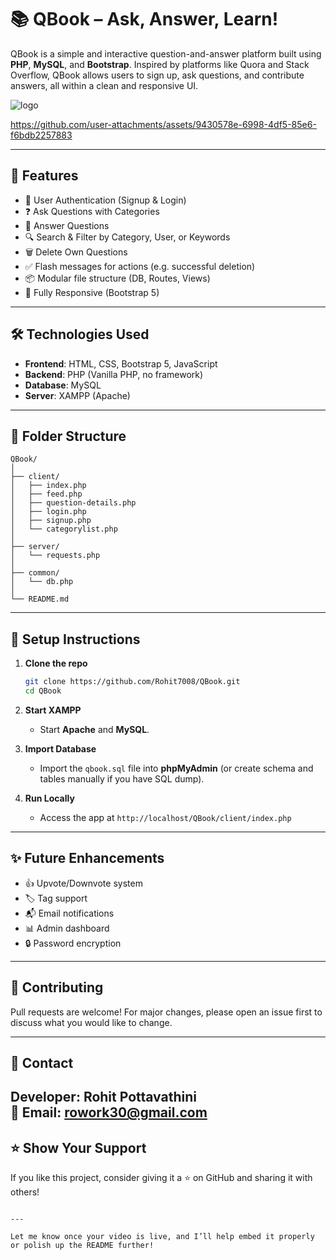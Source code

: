 # 📚 QBook – Ask, Answer, Learn!

QBook is a simple and interactive question-and-answer platform built using **PHP**, **MySQL**, and **Bootstrap**. Inspired by platforms like Quora and Stack Overflow, QBook allows users to sign up, ask questions, and contribute answers, all within a clean and responsive UI.

![logo](https://github.com/user-attachments/assets/af1af3d9-8da0-4162-a42f-85d4af68d8e8)




https://github.com/user-attachments/assets/9430578e-6998-4df5-85e6-f6bdb2257883



---

## 🚀 Features

- 🔐 User Authentication (Signup & Login)
- ❓ Ask Questions with Categories
- 💬 Answer Questions
- 🔍 Search & Filter by Category, User, or Keywords
- 🗑️ Delete Own Questions
- ✅ Flash messages for actions (e.g. successful deletion)
- 📦 Modular file structure (DB, Routes, Views)
- 📱 Fully Responsive (Bootstrap 5)

---

## 🛠️ Technologies Used

- **Frontend**: HTML, CSS, Bootstrap 5, JavaScript
- **Backend**: PHP (Vanilla PHP, no framework)
- **Database**: MySQL
- **Server**: XAMPP (Apache)

---

## 📁 Folder Structure

```
QBook/
│
├── client/
│   ├── index.php
│   ├── feed.php
│   ├── question-details.php
│   ├── login.php
│   ├── signup.php
│   └── categorylist.php
│
├── server/
│   └── requests.php
│
├── common/
│   └── db.php
│
└── README.md
```

---

## 🔧 Setup Instructions

1. **Clone the repo**
   ```bash
   git clone https://github.com/Rohit7008/QBook.git
   cd QBook
   ```

2. **Start XAMPP**
   - Start **Apache** and **MySQL**.

3. **Import Database**
   - Import the `qbook.sql` file into **phpMyAdmin** (or create schema and tables manually if you have SQL dump).

4. **Run Locally**
   - Access the app at `http://localhost/QBook/client/index.php`

---

## ✨ Future Enhancements

- 👍 Upvote/Downvote system
- 🏷️ Tag support
- 📬 Email notifications
- 📊 Admin dashboard
- 🔒 Password encryption

---

## 🤝 Contributing

Pull requests are welcome! For major changes, please open an issue first to discuss what you would like to change.

---

## 📩 Contact

**Developer**: Rohit Pottavathini  
📧 Email: [rowork30@gmail.com](mailto:rowork30@gmail.com)  
---

## ⭐️ Show Your Support

If you like this project, consider giving it a ⭐️ on GitHub and sharing it with others!

```

---

Let me know once your video is live, and I’ll help embed it properly or polish up the README further!
